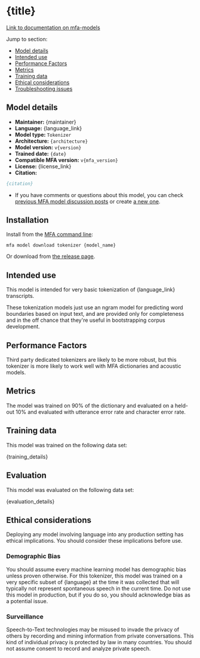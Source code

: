 # {title}

[Link to documentation on mfa-models](https://mfa-models.readthedocs.io/en/main/tokenizer/{model_name}.html)

Jump to section:

- [Model details](#model-details)
- [Intended use](#intended-use)
- [Performance Factors](#performance-factors)
- [Metrics](#metrics)
- [Training data](#training-data)
- [Ethical considerations](#ethical-considerations)
- [Troubleshooting issues](#troubleshooting-issues)

## Model details

- **Maintainer:** {maintainer}
- **Language:** {language_link}
- **Model type:** `Tokenizer`
- **Architecture:** `{architecture}`
- **Model version:** `v{version}`
- **Trained date:** `{date}`
- **Compatible MFA version:** `v{mfa_version}`
- **License:** {license_link}
- **Citation:**

```bibtex
{citation}
```

- If you have comments or questions about this model, you can check [previous MFA model discussion posts](https://github.com/MontrealCorpusTools/mfa-models/discussions?discussions_q={discussion_title}) or create [a new one](https://github.com/MontrealCorpusTools/mfa-models/discussions/new).

## Installation

Install from the [MFA command line](https://montreal-forced-aligner.readthedocs.io/en/latest/user_guide/models/index.html):

```
mfa model download tokenizer {model_name}
```

Or download from [the release page](https://github.com/MontrealCorpusTools/mfa-models/releases/tag/tokenizer-{model_name}-v{version}).

## Intended use

This model is intended for very basic tokenization of {language_link} transcripts.

These tokenization models just use an ngram model for predicting word boundaries based on input text, and are provided only for completeness and in the off chance that they're useful in bootstrapping corpus development.

## Performance Factors

Third party dedicated tokenizers are likely to be more robust, but this tokenizer is more likely to work well with MFA dictionaries and acoustic models.

## Metrics

The model was trained on 90% of the dictionary and evaluated on a held-out 10% and evaluated with utterance error rate and character error rate.

## Training data

This model was trained on the following data set:

{training_details}

## Evaluation

This model was evaluated on the following data set:

{evaluation_details}

## Ethical considerations

Deploying any model involving language into any production setting has ethical implications. You should consider these implications before use.

### Demographic Bias

You should assume every machine learning model has demographic bias unless proven otherwise. For this tokenizer, this model was trained on a very specific subset of {language} at the time it was collected that will typically not represent spontaneous speech in the current time. Do not use this model in production, but if you do so, you should acknowledge bias as a potential issue.

### Surveillance

Speech-to-Text technologies may be misused to invade the privacy of others by recording and mining information from private conversations. This kind of individual privacy is protected by law in many countries. You should not assume consent to record and analyze private speech.
